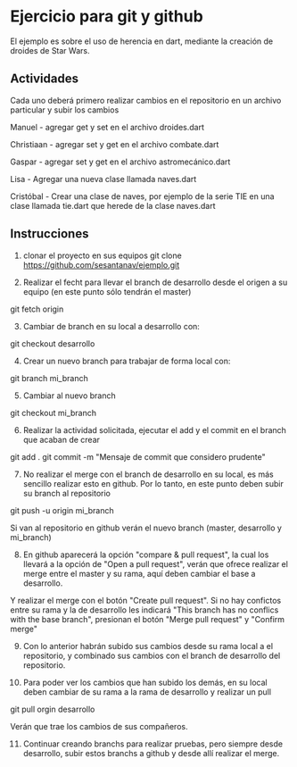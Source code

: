 
# Ejercicio para git y github

El ejemplo es sobre el uso de herencia en dart, mediante la creación de 
droides de Star Wars.

## Actividades

Cada uno deberá primero realizar cambios en el repositorio en un archivo particular y 
subir los cambios

Manuel - agregar get y set en el archivo droides.dart

Christiaan - agregar set y get en el archivo combate.dart

Gaspar - agregar set y get en el archivo astromecánico.dart

Lisa - Agregar una nueva clase llamada naves.dart

Cristóbal - Crear una clase de naves, por ejemplo de la serie TIE en una clase llamada tie.dart
que herede de la clase naves.dart

## Instrucciones

1. clonar el proyecto en sus equipos 
git clone https://github.com/sesantanav/ejemplo.git 

2. Realizar el fecht para llevar el branch de desarrollo desde el origen a su
equipo (en este punto sólo tendrán el master)

git fetch origin

3. Cambiar de branch en su local a desarrollo con:

git checkout desarrollo

4. Crear un nuevo branch para trabajar de forma local con:

git branch mi_branch

5. Cambiar al nuevo branch

git checkout mi_branch

6. Realizar la actividad solicitada, ejecutar el add y el commit en el branch que 
acaban de crear

git add .
git commit -m "Mensaje de commit que considero prudente"

7. No realizar el merge con el branch de desarrollo en su local, es más sencillo
realizar esto en github. Por lo tanto, en este punto deben subir su branch al
repositorio

git push -u origin mi_branch

Si van al repositorio en github verán el nuevo branch (master, desarrollo y mi_branch)

8. En github aparecerá la opción "compare & pull request", la cual los llevará a la 
opción de "Open a pull request", verán que ofrece realizar el merge entre el master y
su rama, aquí deben cambiar el base a desarrollo. 

Y realizar el merge con el botón "Create pull request". Si no hay confictos entre
su rama y la de desarrollo les indicará "This branch has no conflics with the base branch",
presionan el botón "Merge pull request" y "Confirm merge" 

9. Con lo anterior habrán subido sus cambios desde su rama local a el repositorio, 
y combinado sus cambios con el branch de desarrollo del repositorio.

10. Para poder ver los cambios que han subido los demás, en su local deben cambiar de su
rama a la rama de desarrollo y realizar un pull

git pull orgin desarrollo

Verán que trae los cambios de sus compañeros.

11. Continuar creando branchs para realizar pruebas, pero siempre desde desarrollo, subir
estos branchs a github y desde allí realizar el merge.

